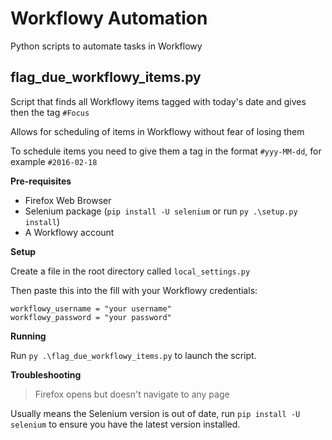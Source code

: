 # Workflowy Automation

Python scripts to automate tasks in Workflowy

## flag_due_workflowy_items.py

Script that finds all Workflowy items tagged with today's date and gives then the tag `#Focus`

Allows for scheduling of items in Workflowy without fear of losing them

To schedule items you need to give them a tag in the format `#yyy-MM-dd`, for example `#2016-02-18`

**Pre-requisites**

* Firefox Web Browser
* Selenium package (`pip install -U selenium` or run `py .\setup.py install`)
* A Workflowy account

**Setup**

Create a file in the root directory called `local_settings.py`

Then paste this into the fill with your Workflowy credentials:

```
workflowy_username = "your username"
workflowy_password = "your password"
```

**Running**

Run `py .\flag_due_workflowy_items.py` to launch the script.

**Troubleshooting**

> Firefox opens but doesn't navigate to any page

Usually means the Selenium version is out of date, run `pip install -U selenium` to ensure you have the latest version installed.
